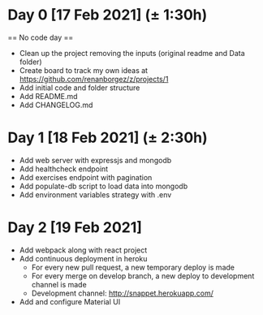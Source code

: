 # Day 0 [17 Feb 2021] (± 1:30h)

== No code day ==

* Clean up the project removing the inputs (original readme and Data folder)
* Create board to track my own ideas at https://github.com/renanborgez/z/projects/1
* Add initial code and folder structure
* Add README.md
* Add CHANGELOG.md

# Day 1 [18 Feb 2021] (± 2:30h)

* Add web server with expressjs and mongodb
* Add healthcheck endpoint
* Add exercises endpoint with pagination
* Add populate-db script to load data into mongodb
* Add environment variables strategy with .env

# Day 2 [19 Feb 2021]

* Add webpack along with react project
* Add continuous deployment in heroku
  * For every new pull request, a new temporary deploy is made
  * For every merge on develop branch, a new deploy to development channel is made
  * Development channel: http://snappet.herokuapp.com/
* Add and configure Material UI
